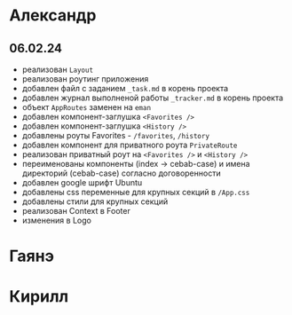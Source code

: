 # Александр

## 06.02.24

- реализован `Layout`
- реализован роутинг приложения
- добавлен файл с заданием `_task.md` в корень проекта
- добавлен журнал выполненой работы `_tracker.md` в корень проекта
- объект `AppRoutes` заменен на `eman`
- добавлен компонент-заглушка `<Favorites />`
- добавлен компонент-заглушка `<History />`
- добавлены роуты Favorites - `/favorites`, `/history`
- добавлен компонент для приватного роута `PrivateRoute`
- реализован приватный роут на `<Favorites />` и `<History />`
- переименованы компоненты (index -> cebab-case) и имена директорий (cebab-case) согласно договоренности
- добавлен google шрифт Ubuntu
- добавлены css переменные для крупных секций в `/App.css`
- добавлены стили для крупных секций
- реализован Context в Footer
- изменения в Logo

# Гаянэ

# Кирилл
